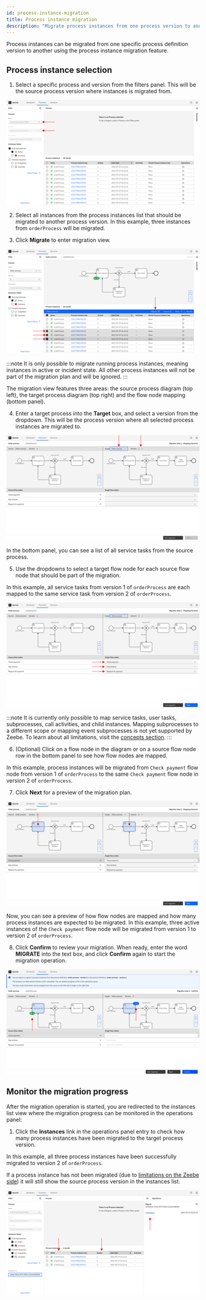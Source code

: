 ```yaml
---
id: process-instance-migration
title: Process instance migration
description: "Migrate process instances from one process version to another using the process instance migration feature."
---
```


Process instances can be migrated from one specific process definition version to another using the process instance migration feature.

## Process instance selection

1. Select a specific process and version from the filters panel. This will be the source process version where instances is migrated from.

![operate-view-process-filters](./img/process-instance-migration/process-filters.png)

2. Select all instances from the process instances list that should be migrated to another process version. In this example, three instances from `orderProcess` will be migrated.

3. Click **Migrate** to enter migration view.

![operate-migrate-button](./img/process-instance-migration/migrate-button.png)

:::note
It is only possible to migrate running process instances, meaning instances in active or incident state. All other process instances will not be part of the migration plan and will be ignored.
:::

The migration view features three areas: the source process diagram (top left), the target process diagram (top right) and the flow node mapping (bottom panel).

4. Enter a target process into the **Target** box, and select a version from the dropdown. This will be the process version where all selected process instances are migrated to.

![operate-select-target-process](./img/process-instance-migration/select-target-process.png)

In the bottom panel, you can see a list of all service tasks from the source process.

5. Use the dropdowns to select a target flow node for each source flow node that should be part of the migration.

In this example, all service tasks from version 1 of `orderProcess` are each mapped to the same service task from version 2 of `orderProcess`.

![operate-view-process-filters](./img/process-instance-migration/map-elements.png)

:::note
It is currently only possible to map service tasks, user tasks, subprocesses, call activities, and child instances. Mapping subprocesses to a different scope or mapping event subprocesses is not yet supported by Zeebe. To learn about all limitations, visit the [concepts section](/components/concepts/process-instance-migration.md#limitations).
:::

6. (Optional) Click on a flow node in the diagram or on a source flow node row in the bottom panel to see how flow nodes are mapped.

In this example, process instances will be migrated from `Check payment` flow node from version 1 of `orderProcess` to the same `Check payment` flow node in version 2 of `orderProcess`.

7. Click **Next** for a preview of the migration plan.

![operate-view-process-filters](./img/process-instance-migration/highlight-mapping.png)

Now, you can see a preview of how flow nodes are mapped and how many process instances are expected to be migrated. In this example, three active instances of the `Check payment` flow node will be migrated from version 1 to version 2 of `orderProcess`.

8. Click **Confirm** to review your migration. When ready, enter the word **MIGRATE** into the text box, and click **Confirm** again to start the migration operation.

![operate-view-process-filters](./img/process-instance-migration/summary.png)

## Monitor the migration progress

After the migration operation is started, you are redirected to the instances list view where the migration progress can be monitored in the operations panel:

1. Click the **Instances** link in the operations panel entry to check how many process instances have been migrated to the target process version.

In this example, all three process instances have been successfully migrated to version 2 of `orderProcess`.

If a process instance has not been migrated (due to [limitations on the Zeebe side](/components/concepts/process-instance-migration.md#limitations)) it will still show the source process version in the instances list.

![operate-view-process-filters](./img/process-instance-migration/operations-panel.png)
